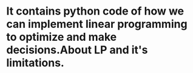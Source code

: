 # It contains python code of how we can implement linear programming to optimize and make decisions.About LP and it's limitations.

